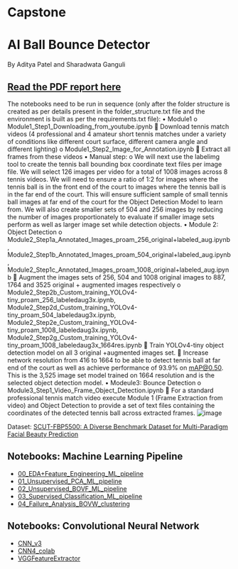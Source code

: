 # Capstone
# AI Ball Bounce Detector
By Aditya Patel and Sharadwata Ganguli

## <a href="https://github.com/adityahpatel/milestone2_dating_and_beauty/blob/main/25-cwestend-adityahp%20Benchmarking%20Facial%20Beauty%20Predictors.pdf">Read the PDF report here</a>

The notebooks need to be run in sequence (only after the folder structure is created as per details present in the folder_structure.txt file and the environment is built as per the requirements.txt file):
•	Module1
o	Module1_Step1_Downloading_from_youtube.ipynb
	Download tennis match videos (4 professional and 4 amateur short tennis matches under a variety of conditions like different court surface, different camera angle and different lighting)
o	Module1_Step2_Image_for_Annotation.ipynb 
	Extract all frames from these videos
•	Manual step:
o	We will next use the labelimg tool to create the tennis ball bounding box coordinate text files per image file. We will select 126 images per video for a total of 1008 images across 8 tennis videos. We will need to ensure a ratio of 1:2 for images where the tennis ball is in the front end of the court to images where the tennis ball is in the far end of the court. This will ensure sufficient sample of small tennis ball images at far end of the court for the Object Detection Model to learn from. We will also create smaller sets of 504 and 256 images by reducing the number of images proportionately to evaluate if smaller image sets perform as well as larger image set while detection objects.
•	Module 2: Object Detection
o	Module2_Step1a_Annotated_Images_proam_256_original+labeled_aug.ipynb, Module2_Step1b_Annotated_Images_proam_504_original+labeled_aug.ipynb, Module2_Step1c_Annotated_Images_proam_1008_original+labeled_aug.ipynb
	Augment the images sets of 256, 504 and 1008 original images to 887, 1764 and 3525 original + augmented images respectively
o	Module2_Step2b_Custom_training_YOLOv4-tiny_proam_256_labeledaug3x.ipynb,
Module2_Step2d_Custom_training_YOLOv4-tiny_proam_504_labeledaug3x.ipynb,
Module2_Step2e_Custom_training_YOLOv4-tiny_proam_1008_labeledaug3x.ipynb,
Module2_Step2g_Custom_training_YOLOv4-tiny_proam_1008_labeledaug3x_1664res.ipynb
	Train YOLOv4-tiny object detection model on all 3 original +augmented images set.
	Increase network resolution from 416 to 1664 to be able to detect tennis ball at far end of the court as well as achieve performance of 93.9% on mAP@0.50. This is the 3,525 image set model trained on 1664 resolution and is the selected object detection model.
•	Modeule3: Bounce Detection
o	Module3_Step1_Video_Frame_Object_Detection.ipynb
	For a standard professional tennis match video execute Module 1 (Frame Extraction from video) and Object Detection to provide a set of text files containing the coordinates of the detected tennis ball across extracted frames.
![image](https://user-images.githubusercontent.com/32350477/164947612-884cce7f-347d-418b-b962-a7b8c064ddb3.png)




Dataset: <a href="https://github.com/HCIILAB/SCUT-FBP5500-Database-Release">SCUT-FBP5500: A Diverse Benchmark Dataset for Multi-Paradigm Facial Beauty Prediction</a>


## Notebooks: Machine Learning Pipeline

* <a href="https://github.com/adityahpatel/milestone2_dating_and_beauty/blob/main/00_EDA%2BFeature_Engineering_ML_pipeline.ipynb">00_EDA+Feature_Engineering_ML_pipeline</a>
* <a href="https://github.com/adityahpatel/milestone2_dating_and_beauty/blob/main/01_Unsupervised_PCA_ML_pipeline.ipynb">01_Unsupervised_PCA_ML_pipeline</a>
* <a href="https://github.com/adityahpatel/milestone2_dating_and_beauty/blob/main/02_Unsupervised_BOVF_ML_pipeline.ipynb">02_Unsupervised_BOVF_ML_pipeline</a>
* <a href="https://github.com/adityahpatel/milestone2_dating_and_beauty/blob/main/03_Supervised_Classification_ML_pipeline.ipynb">03_Supervised_Classification_ML_pipeline</a>
* <a href="https://github.com/adityahpatel/milestone2_dating_and_beauty/blob/main/04_Failure_Analysis_BOVW_clustering.ipynb">04_Failure_Analysis_BOVW_clustering</a>

## Notebooks: Convolutional Neural Network
* <a href="https://github.com/adityahpatel/milestone2_dating_and_beauty/blob/main/CNN/cnn_v3.ipynb">CNN_v3</a>
* <a href="https://github.com/adityahpatel/milestone2_dating_and_beauty/blob/main/CNN/cnn4_colab.ipynb">CNN4_colab</a>
* <a href="https://github.com/adityahpatel/milestone2_dating_and_beauty/blob/main/CNN/VGGFeatureExtractor.ipynb">VGGFeatureExtractor</a>
